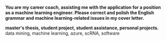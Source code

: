 **You are my career coach, assisting me with the application for a position as a machine learning engineer. Please correct and polish the English grammar and machine learning-related issues in my cover letter.**

**master's thesis, student project, student assistance, personal projects.**
data mining, machine learning, azure, scRNA, software
